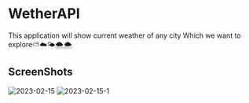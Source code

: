 # WetherAPI

This application will show current weather of any city Which we want to explore⛅☁️🌤️🌨️🌨

## ScreenShots
<img src="https://i.ibb.co/GPtj85B/2023-02-15.png" alt="2023-02-15" border="0">
<img src="https://i.ibb.co/9rc2qzV/2023-02-15-1.png" alt="2023-02-15-1" border="0">
